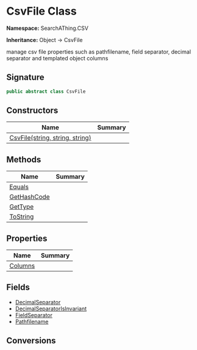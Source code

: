 # CsvFile<T> Class
**Namespace:** SearchAThing.CSV

**Inheritance:** Object → CsvFile<T>

manage csv file properties such as pathfilename, field separator, decimal separator
            and templated object columns

## Signature
```csharp
public abstract class CsvFile
```
## Constructors
|**Name**|**Summary**|
|---|---|
|[CsvFile<T>(string, string, string)](CsvFile-1/ctors.md)||
## Methods
|**Name**|**Summary**|
|---|---|
|[Equals](CsvFile-1/Equals.md)||
|[GetHashCode](CsvFile-1/GetHashCode.md)||
|[GetType](CsvFile-1/GetType.md)||
|[ToString](CsvFile-1/ToString.md)||
## Properties
|**Name**|**Summary**|
|---|---|
|[Columns](CsvFile-1/Columns.md)|
## Fields
- [DecimalSeparator](CsvFile-1/DecimalSeparator.md)
- [DecimalSeparatorIsInvariant](CsvFile-1/DecimalSeparatorIsInvariant.md)
- [FieldSeparator](CsvFile-1/FieldSeparator.md)
- [Pathfilename](CsvFile-1/Pathfilename.md)
## Conversions
